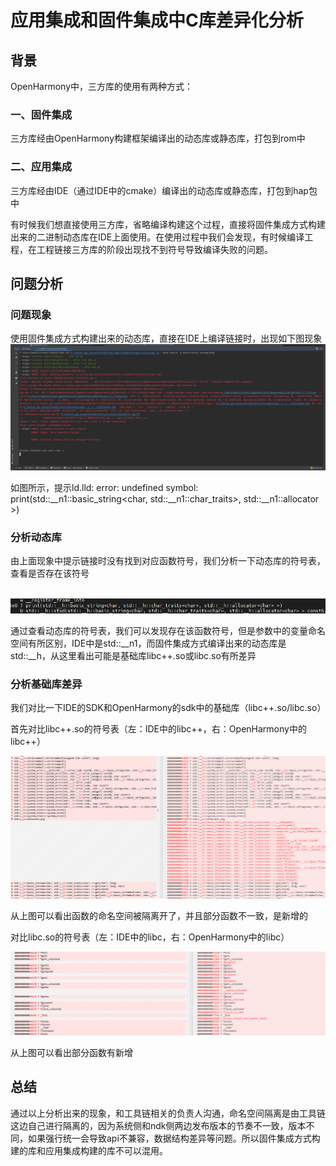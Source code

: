 # 应用集成和固件集成中C库差异化分析

## 背景

OpenHarmony中，三方库的使用有两种方式：

### 一、固件集成

三方库经由OpenHarmony构建框架编译出的动态库或静态库，打包到rom中

### 二、应用集成

三方库经由IDE（通过IDE中的cmake）编译出的动态库或静态库，打包到hap包中

有时候我们想直接使用三方库，省略编译构建这个过程，直接将固件集成方式构建出来的二进制动态库在IDE上面使用。在使用过程中我们会发现，有时候编译工程，在工程链接三方库的阶段出现找不到符号导致编译失败的问题。



## 问题分析

### 问题现象

使用固件集成方式构建出来的动态库，直接在IDE上编译链接时，出现如下图现象![ide_link_error](media/ide_link_error.png)

如图所示，提示ld.lld: error: undefined symbol: print(std::__n1::basic_string<char, std::__n1::char_traits<char>>, std::__n1::allocator<char> >)



### 分析动态库

由上面现象中提示链接时没有找到对应函数符号，我们分析一下动态库的符号表，查看是否存在该符号

&nbsp;![rom_define_symbol](media/rom_define_symbol.png)

通过查看动态库的符号表，我们可以发现存在该函数符号，但是参数中的变量命名空间有所区别，IDE中是std::__n1，而固件集成方式编译出来的动态库是std::__h，从这里看出可能是基础库libc++.so或libc.so有所差异



### 分析基础库差异

我们对比一下IDE的SDK和OpenHarmony的sdk中的基础库（libc++.so/libc.so）

首先对比libc++.so的符号表（左：IDE中的libc++，右：OpenHarmony中的libc++）

![libc++_diff](media/libc++_diff.png)

从上图可以看出函数的命名空间被隔离开了，并且部分函数不一致，是新增的



对比libc.so的符号表（左：IDE中的libc，右：OpenHarmony中的libc）

![libc_diff](media/libc_diff.png)

从上图可以看出部分函数有新增



## 总结

通过以上分析出来的现象，和工具链相关的负责人沟通，命名空间隔离是由工具链这边自己进行隔离的，因为系统侧和ndk侧两边发布版本的节奏不一致，版本不同，如果强行统一会导致api不兼容，数据结构差异等问题。所以固件集成方式构建的库和应用集成构建的库不可以混用。